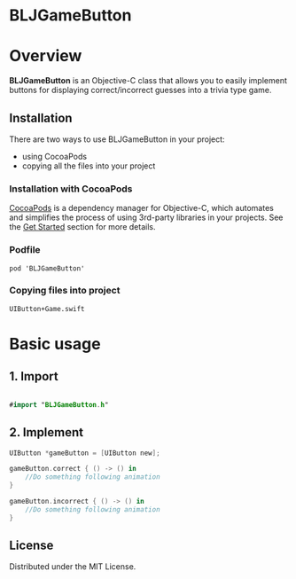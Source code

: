 # BLJGameButton
# Overview
**BLJGameButton** is an Objective-C class that allows you to easily implement buttons for displaying correct/incorrect guesses into a trivia type game.

Installation
------------

There are two ways to use BLJGameButton in your project:
- using CocoaPods
- copying all the files into your project

### Installation with CocoaPods

[CocoaPods](http://cocoapods.org/) is a dependency manager for Objective-C, which automates and simplifies the process of using 3rd-party libraries in your projects. See the [Get Started](http://cocoapods.org/#get_started) section for more details.

### Podfile
```
pod 'BLJGameButton'

```

### Copying files into project
```
UIButton+Game.swift

```  
# Basic usage

## 1. Import
```swift

#import "BLJGameButton.h"
```
## 2. Implement
```swift
UIButton *gameButton = [UIButton new];

gameButton.correct { () -> () in
	//Do something following animation
}

gameButton.incorrect { () -> () in
	//Do something following animation
}

```
License
-----------
Distributed under the MIT License.
